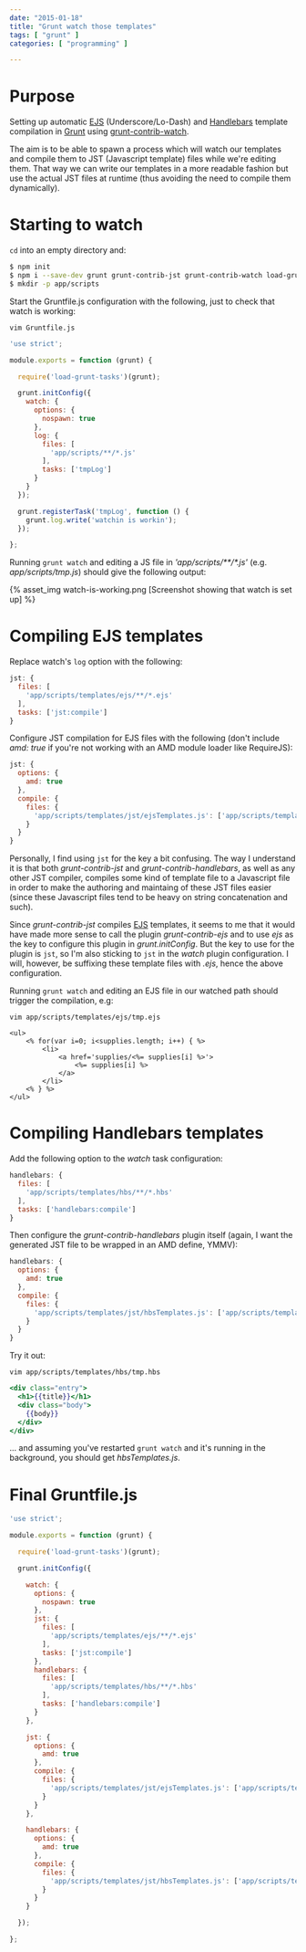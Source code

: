 ```yaml
---
date: "2015-01-18"
title: "Grunt watch those templates"
tags: [ "grunt" ]
categories: [ "programming" ]

---
```


<!-- toc -->

# Purpose

Setting up automatic [EJS](http://www.embeddedjs.com/ "Embedded JS") (Underscore/Lo-Dash) and [Handlebars](http://handlebarsjs.com/ "Handlebars") template compilation in [Grunt](http://gruntjs.com/ "Grunt") using [grunt-contrib-watch](https://github.com/gruntjs/grunt-contrib-watch "grunt-contrib-watch").

The aim is to be able to spawn a process which will watch our templates and compile them to JST (Javascript template) files while we're editing them. That way we can write our templates in a more readable fashion but use the actual JST files at runtime (thus avoiding the need to compile them dynamically).

# Starting to watch

`cd` into an empty directory and:

``` bash
$ npm init
$ npm i --save-dev grunt grunt-contrib-jst grunt-contrib-watch load-grunt-tasks grunt-contrib-handlebars
$ mkdir -p app/scripts
```

Start the Gruntfile.js configuration with the following, just to check that watch is working:

`vim Gruntfile.js`

```javascript
'use strict';

module.exports = function (grunt) {

  require('load-grunt-tasks')(grunt);

  grunt.initConfig({
    watch: {
      options: {
        nospawn: true
      },
      log: {
        files: [
          'app/scripts/**/*.js'
        ],
        tasks: ['tmpLog']
      }
    }
  });

  grunt.registerTask('tmpLog', function () {
    grunt.log.write('watchin is workin');
  });

};
```

Running `grunt watch` and editing a JS file in _'app/scripts/\*\*/\*.js'_ (e.g. _app/scripts/tmp.js_) should give the following output:

{% asset_img watch-is-working.png [Screenshot showing that watch is set up] %}

# Compiling EJS templates

Replace watch's `log` option with the following:

```javascript
jst: {
  files: [
    'app/scripts/templates/ejs/**/*.ejs'
  ],
  tasks: ['jst:compile']
}
```

Configure JST compilation for EJS files with the following (don't include *amd: true* if you're not working with an AMD module loader like RequireJS):

```javascript
jst: {
  options: {
    amd: true
  },
  compile: {
    files: {
      'app/scripts/templates/jst/ejsTemplates.js': ['app/scripts/templates/ejs/**/*.ejs']
    }
  }
}
```

Personally, I find using `jst` for the key a bit confusing. The way I understand it is that both *grunt-contrib-jst* and *grunt-contrib-handlebars*, as well as any other JST compiler, compiles some kind of template file to a Javascript file in order to make the authoring and maintaing of these JST files easier (since these Javascript files tend to be heavy on string concatenation and such).

Since *grunt-contrib-jst* compiles [EJS](http://www.embeddedjs.com/ "Embedded JS") templates, it seems to me that it would have made more sense to call the plugin *grunt-contrib-ejs* and to use *ejs* as the key to configure this plugin in *grunt.initConfig*. But the key to use for the plugin is `jst`, so I'm also sticking to `jst` in the *watch* plugin configuration. I will, however, be suffixing these template files with *.ejs*, hence the above configuration.

Running `grunt watch` and editing an EJS file in our watched path should trigger the compilation, e.g:

`vim app/scripts/templates/ejs/tmp.ejs`

```ejs
<ul>
    <% for(var i=0; i<supplies.length; i++) { %>
        <li>
            <a href='supplies/<%= supplies[i] %>'>
                <%= supplies[i] %>
            </a>
        </li>
    <% } %>
</ul>
```

# Compiling Handlebars templates

Add the following option to the *watch* task configuration:

```javascript
handlebars: {
  files: [
    'app/scripts/templates/hbs/**/*.hbs'
  ],
  tasks: ['handlebars:compile']
}
```

Then configure the *grunt-contrib-handlebars* plugin itself (again, I want the generated JST file to be wrapped in an AMD define, YMMV):

```javascript
handlebars: {
  options: {
    amd: true
  },
  compile: {
    files: {
      'app/scripts/templates/jst/hbsTemplates.js': ['app/scripts/templates/hbs/**/*.hbs']
    }
  }
}
```

Try it out:

`vim app/scripts/templates/hbs/tmp.hbs`

```handlebars
<div class="entry">
  <h1>{{title}}</h1>
  <div class="body">
    {{body}}
  </div>
</div>
```

... and assuming you've restarted `grunt watch` and it's running in the background, you should get *hbsTemplates.js*.

# Final Gruntfile.js

```javascript
'use strict';

module.exports = function (grunt) {

  require('load-grunt-tasks')(grunt);

  grunt.initConfig({

    watch: {
      options: {
        nospawn: true
      },
      jst: {
        files: [
          'app/scripts/templates/ejs/**/*.ejs'
        ],
        tasks: ['jst:compile']
      },
      handlebars: {
        files: [
          'app/scripts/templates/hbs/**/*.hbs'
        ],
        tasks: ['handlebars:compile']
      }
    },

    jst: {
      options: {
        amd: true
      },
      compile: {
        files: {
          'app/scripts/templates/jst/ejsTemplates.js': ['app/scripts/templates/ejs/**/*.ejs']
        }
      }
    },

    handlebars: {
      options: {
        amd: true
      },
      compile: {
        files: {
          'app/scripts/templates/jst/hbsTemplates.js': ['app/scripts/templates/hbs/**/*.hbs']
        }
      }
    }

  });

};
```
